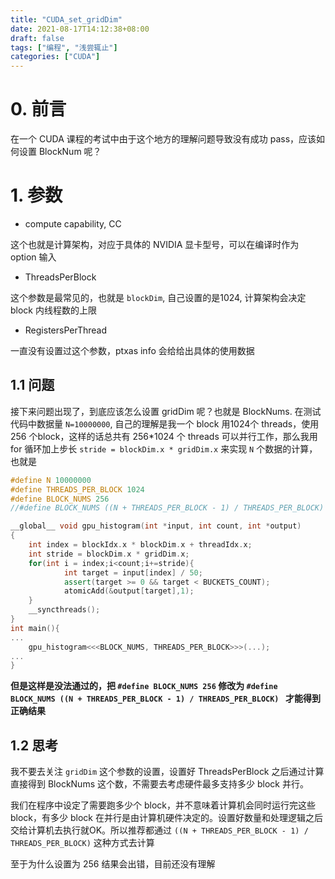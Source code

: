 ```yaml
---
title: "CUDA_set_gridDim"
date: 2021-08-17T14:12:38+08:00
draft: false
tags: ["编程", "浅尝辄止"]
categories: ["CUDA"]
---
```


# 0. 前言

在一个 CUDA 课程的考试中由于这个地方的理解问题导致没有成功 pass，应该如何设置 BlockNum 呢？

# 1. 参数

+ compute capability, CC

这个也就是计算架构，对应于具体的 NVIDIA 显卡型号，可以在编译时作为 option 输入

+ ThreadsPerBlock

这个参数是最常见的，也就是 `blockDim`, 自己设置的是1024, 计算架构会决定 block 内线程数的上限

+ RegistersPerThread

一直没有设置过这个参数，ptxas info 会给给出具体的使用数据

## 1.1 问题

接下来问题出现了，到底应该怎么设置 gridDim 呢？也就是 BlockNums. 在测试代码中数据量 `N=10000000`, 自己的理解是我一个 block 用1024个 threads，使用 256 个block，这样的话总共有 256*1024 个 threads 可以并行工作，那么我用 for 循环加上步长 `stride = blockDim.x * gridDim.x` 来实现 `N` 个数据的计算，也就是

```c++
#define N 10000000
#define THREADS_PER_BLOCK 1024
#define BLOCK_NUMS 256
//#define BLOCK_NUMS ((N + THREADS_PER_BLOCK - 1) / THREADS_PER_BLOCK)

__global__ void gpu_histogram(int *input, int count, int *output)
{
    int index = blockIdx.x * blockDim.x + threadIdx.x;
    int stride = blockDim.x * gridDim.x;
    for(int i = index;i<count;i+=stride){           
            int target = input[index] / 50;
            assert(target >= 0 && target < BUCKETS_COUNT);
            atomicAdd(&output[target],1);
    }
    __syncthreads();  
}
int main(){
...
    gpu_histogram<<<BLOCK_NUMS, THREADS_PER_BLOCK>>>(...);
...
}
```

**但是这样是没法通过的，把 `#define BLOCK_NUMS 256` 修改为 `#define BLOCK_NUMS ((N + THREADS_PER_BLOCK - 1) / THREADS_PER_BLOCK) ` 才能得到正确结果**

## 1.2 思考

我不要去关注 `gridDim` 这个参数的设置，设置好 ThreadsPerBlock 之后通过计算直接得到 BlockNums 这个数，不需要去考虑硬件最多支持多少 block 并行。

我们在程序中设定了需要跑多少个 block，并不意味着计算机会同时运行完这些 block，有多少 block 在并行是由计算机硬件决定的。设置好数量和处理逻辑之后交给计算机去执行就OK。所以推荐都通过 `((N + THREADS_PER_BLOCK - 1) / THREADS_PER_BLOCK)` 这种方式去计算

至于为什么设置为 256 结果会出错，目前还没有理解
